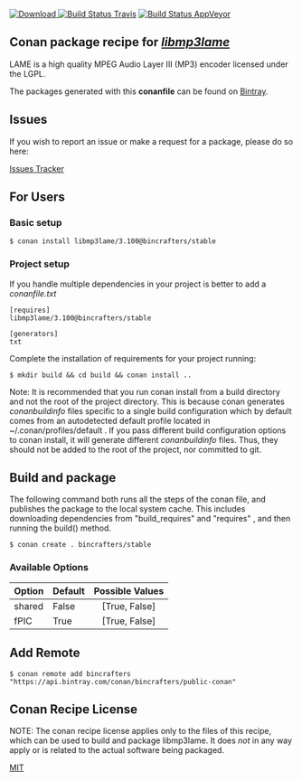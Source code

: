 [![Download](https://api.bintray.com/packages/bincrafters/public-conan/libmp3lame%3Abincrafters/images/download.svg) ](https://bintray.com/bincrafters/public-conan/libmp3lame%3Abincrafters/_latestVersion)
[![Build Status Travis](https://travis-ci.com/bincrafters/conan-libmp3lame.svg?branch=stable%2F3.100)](https://travis-ci.com/bincrafters/conan-libmp3lame)
[![Build Status AppVeyor](https://ci.appveyor.com/api/projects/status/github/bincrafters/conan-libmp3lame?branch=stable%2F3.100&svg=true)](https://ci.appveyor.com/project/bincrafters/conan-libmp3lame)

## Conan package recipe for [*libmp3lame*](http://lame.sourceforge.net/)

LAME is a high quality MPEG Audio Layer III (MP3) encoder licensed under the LGPL.

The packages generated with this **conanfile** can be found on [Bintray](https://bintray.com/bincrafters/public-conan/libmp3lame%3Abincrafters).


## Issues

If you wish to report an issue or make a request for a package, please do so here:

[Issues Tracker](https://github.com/bincrafters/community/issues)


## For Users

### Basic setup

    $ conan install libmp3lame/3.100@bincrafters/stable

### Project setup

If you handle multiple dependencies in your project is better to add a *conanfile.txt*

    [requires]
    libmp3lame/3.100@bincrafters/stable

    [generators]
    txt

Complete the installation of requirements for your project running:

    $ mkdir build && cd build && conan install ..

Note: It is recommended that you run conan install from a build directory and not the root of the project directory.  This is because conan generates *conanbuildinfo* files specific to a single build configuration which by default comes from an autodetected default profile located in ~/.conan/profiles/default .  If you pass different build configuration options to conan install, it will generate different *conanbuildinfo* files.  Thus, they should not be added to the root of the project, nor committed to git.


## Build and package

The following command both runs all the steps of the conan file, and publishes the package to the local system cache.  This includes downloading dependencies from "build_requires" and "requires" , and then running the build() method.

    $ conan create . bincrafters/stable


### Available Options
| Option        | Default | Possible Values  |
| ------------- |:----------------- |:------------:|
| shared      | False |  [True, False] |
| fPIC      | True |  [True, False] |


## Add Remote

    $ conan remote add bincrafters "https://api.bintray.com/conan/bincrafters/public-conan"


## Conan Recipe License

NOTE: The conan recipe license applies only to the files of this recipe, which can be used to build and package libmp3lame.
It does *not* in any way apply or is related to the actual software being packaged.

[MIT](https://github.com/bincrafters/conan-libmp3lame/blob/stable/3.100/LICENSE.md)
